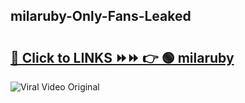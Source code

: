 
 ## milaruby-Only-Fans-Leaked

# <h2><a href="https://clipsfans.com/milaruby&ref=git">🔗 Click to LINKS ⏩⏩ 👉 🟢 milaruby </a></h2>

<a href="https://clipsfans.com/milaruby&ref=git" rel="nofollow" data-target="animated-image.originalLink"><img src="https://i.ibb.co.com/xMMVF88/686577567.gif" alt="Viral Video Original" style="max-width: 100%; display: inline-block;" data-target="animated-image.originalImage"></a>
